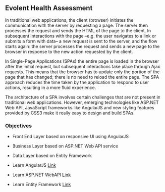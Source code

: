 ## Evolent Health Assessment


In traditional web applications, the client (browser) initiates the communication with the server by requesting a page. The server then processes the request and sends the HTML of the page to the client. In subsequent interactions with the page –e.g. the user navigates to a link or submits a form with data– a new request is sent to the server, and the flow starts again: the server processes the request and sends a new page to the browser in response to the new action requested by the client.

In Single-Page Applications (SPAs) the entire page is loaded in the browser after the initial request, but subsequent interactions take place through Ajax requests. This means that the browser has to update only the portion of the page that has changed; there is no need to reload the entire page. The SPA approach reduces the time taken by the application to respond to user actions, resulting in a more fluid experience.

The architecture of a SPA involves certain challenges that are not present in traditional web applications. However, emerging technologies like ASP.NET Web API, JavaScript frameworks like AngularJS and new styling features provided by CSS3 make it really easy to design and build SPAs.

<a id="Objectives"></a>
### Objectives

- Front End Layer based on responsive UI using AngularJS
- Business Layer based on ASP.NET Web API service
- Data Layer based on Entity Framework


- Learn AngularJS  [Link](https://angularjs.org/) 
- Learn ASP.NET WebAPI  [Link](https://www.asp.net/web-api)
- Learn Entity Framework  [Link](http://www.entityframeworktutorial.net/)
